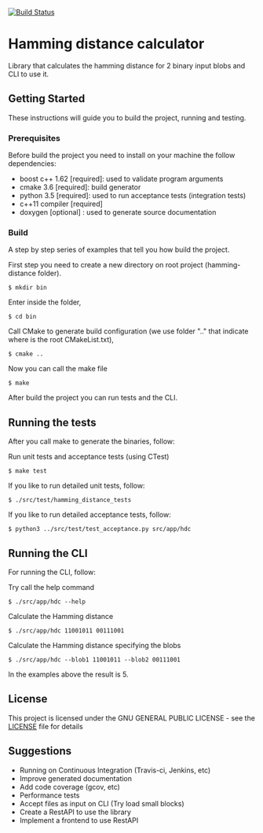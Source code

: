 [![Build Status](https://travis-ci.org/fleith/hamming-distance.svg?branch=master)](https://travis-ci.org/fleith/hamming-distance)

# Hamming distance calculator

Library that calculates the hamming distance for 2 binary input blobs and CLI to use it.

## Getting Started

These instructions will guide you to build the project, running and testing.

### Prerequisites

Before build the project you need to install on your machine the follow dependencies:

* boost c++ 1.62 [required]: used to validate program arguments
* cmake 3.6 [required]: build generator
* python 3.5 [required]: used to run acceptance tests (integration tests)
* c++11 compiler [required]
* doxygen [optional] : used to generate source documentation


### Build

A step by step series of examples that tell you how build the project.

First step you need to create a new directory on root project (hamming-distance folder).

```
$ mkdir bin
```
Enter inside the folder,
```
$ cd bin
```
Call CMake to generate build configuration (we use folder ".." that indicate where is the root CMakeList.txt), 
```
$ cmake ..
```
Now you can call the make file
```
$ make
```

After build the project you can run tests and the CLI.

## Running the tests

After you call make to generate the binaries, follow:

Run unit tests and acceptance tests (using CTest)
```
$ make test
```

If you like to run detailed unit tests, follow:
```
$ ./src/test/hamming_distance_tests
```

If you like to run detailed acceptance tests, follow:
```
$ python3 ../src/test/test_acceptance.py src/app/hdc
```

## Running the CLI

For running the CLI, follow:

Try call the help command
```
$ ./src/app/hdc --help
```

Calculate the Hamming distance
```
$ ./src/app/hdc 11001011 00111001
```

Calculate the Hamming distance specifying the blobs
```
$ ./src/app/hdc --blob1 11001011 --blob2 00111001
```

In the examples above the result is 5.

## License

This project is licensed under the GNU GENERAL PUBLIC LICENSE - see the [LICENSE](LICENSE) file for details

## Suggestions

* Running on Continuous Integration (Travis-ci, Jenkins, etc)
* Improve generated documentation
* Add code coverage (gcov, etc)
* Performance tests
* Accept files as input on CLI (Try load small blocks)
* Create a RestAPI to use the library
* Implement a frontend to use RestAPI


